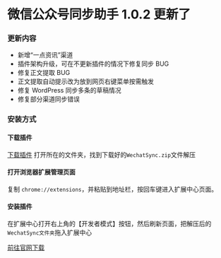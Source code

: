 # 微信公众号同步助手 1.0.2 更新了

### 更新内容

- 新增“一点资讯”渠道
- 插件架构升级，可在不更新插件的情况下修复同步 BUG
- 修复正文提取 BUG
- 正文提取自动提示改为放到网页右键菜单按需触发
- 修复 WordPress 同步多条的草稿情况
- 修复部分渠道同步错误

### 安装方式

#### 下载插件

[下载插件](https://qkd-app.koudaipc.com/demo/wechatsync/release/1.0.2/WechatSync.zip) 打开所在的文件夹，找到下载好的`WechatSync.zip`文件解压

#### 打开浏览器扩展管理页面

复制 `chrome://extensions`，并粘贴到地址栏，按回车键进入扩展中心页面。

#### 安装插件

在扩展中心打开右上角的【开发者模式】按钮，然后刷新页面，把解压后的`WechatSync文件夹`拖入扩展中心

<a href="https://www.wechatsync.com/?utm_source=email_updates0313#install">前往官网下载</a>
